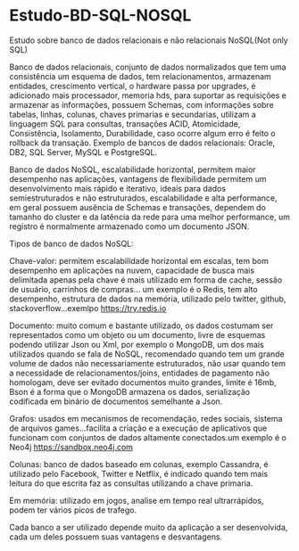# Estudo-BD-SQL-NOSQL

Estudo sobre banco de dados relacionais e não relacionais NoSQL(Not only SQL) 

Banco de dados relacionais, conjunto de dados normalizados que tem uma consistência um esquema de dados, tem relacionamentos, 
armazenam entidades, crescimento vertical, o hardware passa por upgrades, é adicionado mais processador, memoria hds, para
suportar as requisições e armazenar as informações, possuem Schemas, com informações sobre tabelas, linhas, colunas, 
chaves primarias e secundarias, utilizam a linguagem SQL para consultas, transações ACID, Atomicidade, Consistência, Isolamento, Durabilidade,
caso ocorre algum erro é feito o rollback da transação. Exemplo de bancos de dados relacionais:  Oracle, DB2, SQL Server, MySQL e PostgreSQL.


Banco de dados NoSQL, escalabilidade horizontal, permitem maior desempenho nas aplicações, vantagens de flexibilidade 
permitem um desenvolvimento mais rápido e iterativo, ideais para dados semiestruturados e não estruturados, escalabilidade e alta performance,
em geral possuem ausência de Schemas e transações, dependem do tamanho do cluster e da latência da rede para uma melhor performance, 
um registro é normalmente armazenado como um documento JSON.

Tipos de banco de dados NoSQL:

Chave-valor: permitem escalabilidade horizontal em escalas, tem bom desempenho em aplicações na nuvem, capacidade de busca mais delimitada 
apenas pela chave é mais utilizado em forma de cache, sessão de usuário, carrinhos de compras... um exemplo é o Redis, tem alto desempenho, 
estrutura de dados na memória, utilizado pelo twitter, github, stackoverflow...exemlpo https://try.redis.io

Documento: muito comum e bastante utilizado, os dados costumam ser representados como um objeto ou um documento, livre de esquemas podendo utilizar
Json ou Xml, por exemplo o MongoDB, um dos mais utilizados quando se fala de NoSQL, recomendado quando tem um grande volume de dados não necessariamente
estruturados, não usar quando tem a necessidade de relacionamentos/joins, entidades de pagamento não homologam, deve ser evitado documentos muito grandes, 
limite é 16mb, Bson é a forma que o MongoDB armazena os dados, serialização codificada em binário de documentos semelhante a Json.

Grafos: usados em mecanismos de recomendação, redes sociais, sistema de arquivos games...facilita a criação e a execução de aplicativos 
que funcionam com conjuntos de dados altamente conectados.um exemplo é o Neo4j https://sandbox.neo4j.com

Colunas: banco de dados baseado em colunas, exemplo Cassandra, é utilizado pelo Facebook, Twitter e Netflix, 
é indicado quando tem mais leitura do que escrita faz as consultas utilizando a chave primaria.

Em memória: utilizado em jogos, analise em tempo real ultrarrápidos, podem ter vários picos de trafego.

Cada banco a ser utilizado depende muito da aplicação a ser desenvolvida, cada um deles possuem suas vantagens e desvantagens.
